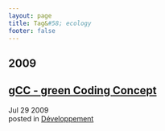 ```yaml
---
layout: page
title: Tag&#58; ecology
footer: false
---
```


<div id="blog-archives" class="category">
<h2>2009</h2>

<article>
<h1><a href="/2009/07/29/gcc-green-coding-concept/index.html">gCC - green Coding Concept</a></h1>
<time datetime="2009-07-29T00:00:00-06:00" pubdate><span class='month'>Jul</span> <span class='day'>29</span> <span class='year'>2009</span></time>
<footer>
<span class="categories">posted in 
<a href='/categories/développement/'>Développement</a></span>
</footer>
</article>
</div>
